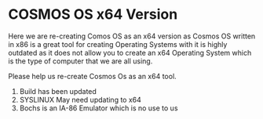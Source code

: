# COSMOS OS x64 Version

Here we are re-creating Comos OS as an x64 version as Cosmos OS written in x86 is a great tool for creating Operating Systems with it is highly outdated as it does not allow you to create an x64 Operating System which is the type of computer that we are all using.

Please help us re-create Cosmos Os as an x64 tool.

1. Build has been updated
2. SYSLINUX May need updating to x64
3. Bochs is an IA-86 Emulator which is no use to us
